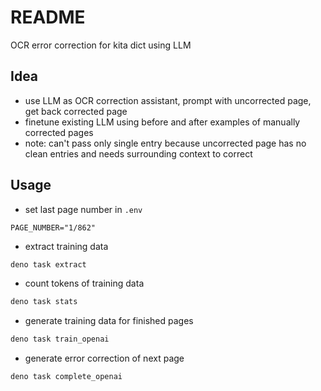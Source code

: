 # README

OCR error correction for kita dict using LLM



## Idea

- use LLM as OCR correction assistant, prompt with uncorrected page, get back corrected page
- finetune existing LLM using before and after examples of manually corrected pages
- note: can't pass only single entry because uncorrected page has no clean entries and needs surrounding context to correct



## Usage

- set last page number in `.env`

```
PAGE_NUMBER="1/862"
```

- extract training data

```sh
deno task extract
```

- count tokens of training data

```sh
deno task stats
```

- generate training data for finished pages

```sh
deno task train_openai
```

- generate error correction of next page

```sh
deno task complete_openai
```
